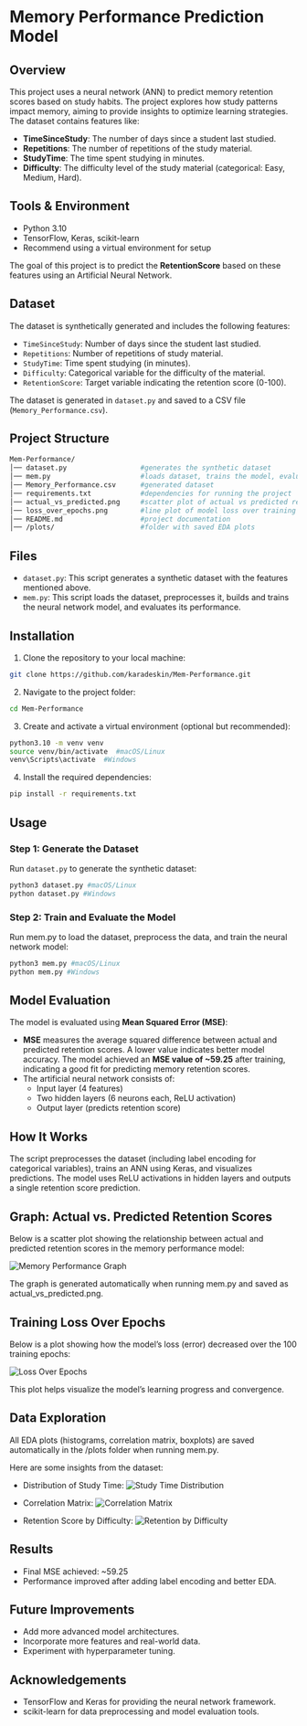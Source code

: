 # Memory Performance Prediction Model

## Overview

This project uses a neural network (ANN) to predict memory retention scores based on study habits. The project explores how study patterns impact memory, aiming to provide insights to optimize learning strategies. The dataset contains features like:
- **TimeSinceStudy**: The number of days since a student last studied.
- **Repetitions**: The number of repetitions of the study material.
- **StudyTime**: The time spent studying in minutes.
- **Difficulty**: The difficulty level of the study material (categorical: Easy, Medium, Hard).

## Tools & Environment

- Python 3.10  
- TensorFlow, Keras, scikit-learn  
- Recommend using a virtual environment for setup

The goal of this project is to predict the **RetentionScore** based on these features using an Artificial Neural Network.

## Dataset

The dataset is synthetically generated and includes the following features:
- `TimeSinceStudy`: Number of days since the student last studied.
- `Repetitions`: Number of repetitions of study material.
- `StudyTime`: Time spent studying (in minutes).
- `Difficulty`: Categorical variable for the difficulty of the material.
- `RetentionScore`: Target variable indicating the retention score (0-100).

The dataset is generated in `dataset.py` and saved to a CSV file (`Memory_Performance.csv`).

## Project Structure

```bash
Mem-Performance/
│── dataset.py                  #generates the synthetic dataset
│── mem.py                      #loads dataset, trains the model, evaluates performance
│── Memory_Performance.csv      #generated dataset
│── requirements.txt            #dependencies for running the project
│── actual_vs_predicted.png     #scatter plot of actual vs predicted retention scores
│── loss_over_epochs.png        #line plot of model loss over training epochs
│── README.md                   #project documentation
│── /plots/                     #folder with saved EDA plots
```

## Files

- `dataset.py`: This script generates a synthetic dataset with the features mentioned above.
- `mem.py`: This script loads the dataset, preprocesses it, builds and trains the neural network model, and evaluates its performance.

## Installation

1. Clone the repository to your local machine:
```bash
git clone https://github.com/karadeskin/Mem-Performance.git
```

2. Navigate to the project folder:
```bash
cd Mem-Performance
```

3. Create and activate a virtual environment (optional but recommended):
```bash
python3.10 -m venv venv
source venv/bin/activate  #macOS/Linux
venv\Scripts\activate  #Windows
```

4. Install the required dependencies: 
```bash
pip install -r requirements.txt
```

## Usage

### Step 1: Generate the Dataset

Run `dataset.py` to generate the synthetic dataset:
```bash
python3 dataset.py #macOS/Linux
python dataset.py #Windows
```

### Step 2: Train and Evaluate the Model 

Run mem.py to load the dataset, preprocess the data, and train the neural network model:
``` bash
python3 mem.py #macOS/Linux
python mem.py #Windows 
```
## Model Evaluation

The model is evaluated using **Mean Squared Error (MSE)**:

- **MSE** measures the average squared difference between actual and predicted retention scores. A lower value indicates better model accuracy. The model achieved an **MSE value of ~59.25** after training, indicating a good fit for predicting memory retention scores.
- The artificial neural network consists of:
  * Input layer (4 features)
  * Two hidden layers (6 neurons each, ReLU activation)
  * Output layer (predicts retention score)

 ## How It Works

The script preprocesses the dataset (including label encoding for categorical variables), trains an ANN using Keras, and visualizes predictions. The model uses ReLU activations in hidden layers and outputs a single retention score prediction.

## Graph: Actual vs. Predicted Retention Scores

Below is a scatter plot showing the relationship between actual and predicted retention scores in the memory performance model:

![Memory Performance Graph](./actual_vs_predicted.png)

The graph is generated automatically when running mem.py and saved as actual_vs_predicted.png. 

## Training Loss Over Epochs

Below is a plot showing how the model’s loss (error) decreased over the 100 training epochs:

![Loss Over Epochs](./loss_over_epochs.png)

This plot helps visualize the model’s learning progress and convergence.

## Data Exploration 

All EDA plots (histograms, correlation matrix, boxplots) are saved automatically in the /plots folder when running mem.py.

Here are some insights from the dataset:

- Distribution of Study Time:
![Study Time Distribution](./plots/hist_StudyTime.png)

- Correlation Matrix:
![Correlation Matrix](./plots/correlation_matrix.png)

- Retention Score by Difficulty:
![Retention by Difficulty](./plots/boxplot_retention_by_difficulty.png)

## Results

- Final MSE achieved: ~59.25
- Performance improved after adding label encoding and better EDA.

## Future Improvements 

* Add more advanced model architectures.
* Incorporate more features and real-world data.
* Experiment with hyperparameter tuning.

## Acknowledgements 

* TensorFlow and Keras for providing the neural network framework.
* scikit-learn for data preprocessing and model evaluation tools.
